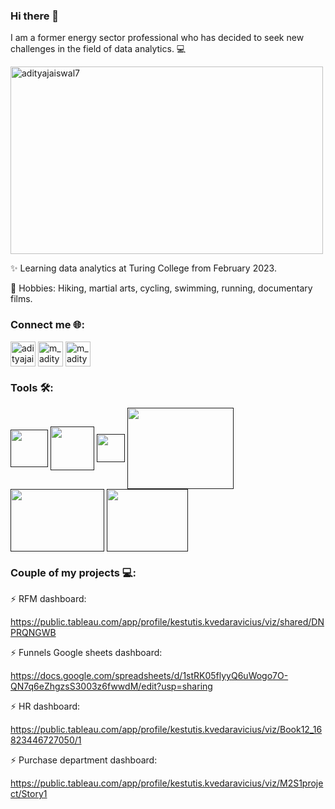 ### Hi there 👋
I am a former energy sector professional who has decided to seek new challenges in the field of data analytics. 💻

<a href="https://media3.giphy.com/media/v1.Y2lkPTc5MGI3NjExZTY4eTF3aGcyNHhwcmFrNng5ampuazF3ZnByNnZpam1tZXNtZjR5dSZlcD12MV9pbnRlcm5hbF9naWZfYnlfaWQmY3Q9Zw/sOzHwf1DF8h96A5tXU/giphy.gif" target="blank"><img align="center" src="https://media3.giphy.com/media/v1.Y2lkPTc5MGI3NjExZTY4eTF3aGcyNHhwcmFrNng5ampuazF3ZnByNnZpam1tZXNtZjR5dSZlcD12MV9pbnRlcm5hbF9naWZfYnlfaWQmY3Q9Zw/sOzHwf1DF8h96A5tXU/giphy.gif" alt="adityajaiswal7" height="300" width="500" /></a> 

✨ Learning data analytics at Turing College from February 2023.

💓 Hobbies: Hiking, martial arts, cycling, swimming, running, documentary films.

<h3 align="left">Connect me 🌐:</h3>
<p align="left">
<a href="https://www.linkedin.com/in/k%C4%99stutis-kvedaravi%C4%8Dius/" target="blank"><img align="center" src="https://icon-library.com/images/linkedin-app-icon/linkedin-app-icon-24.jpg" alt="adityajaiswal7" height="40" width="40" /></a>     
<a href="https://www.facebook.com/kestas.kvedaravicius/" target="blank"><img align="center" src="https://icon-library.com/images/facebook-icon-32-x-32/facebook-icon-32-x-32-4.jpg" alt="m_aditya_jaiswal" height="40" width="40" /></a>
<a href="mailto:kvedaravicius.kestutis@gmail.com" target="blank"><img align="center" src="https://icon-library.com/images/gmail-icon-svg/gmail-icon-svg-27.jpg" alt="m_aditya_jaiswal" height="40" width="40" /></a>

<h3 align="left">Tools 🛠:</h3>
<p align="left">
<a href="" target="blank"><img align="center" src="https://icon-library.com/images/sql-icon/sql-icon-5.jpg" height="60" width="60" /></a>  
<a href="" target="blank"><img align="center" src="https://www.westonschools.org/wp-content/uploads/2017/06/google-sheets-icon-300x284.jpg" height="70" width="70" /></a>  
<a href="" target="blank"><img align="center" src="https://static-00.iconduck.com/assets.00/ms-excel-icon-512x506-kad3cmyu.png" height="45" width="45" /></a>  
<a href="" target="blank"><img align="center" src="https://logowik.com/content/uploads/images/google-bigquery6102.jpg" height="130" width="170" /></a>      
<a href="" target="blank"><img align="center" src="https://logos-world.net/wp-content/uploads/2021/10/Tableau-Logo.png" height="100" width="150" /></a>       
<a href="" target="blank"><img align="center" src="https://www.svgrepo.com/show/303251/mysql-logo.svg" height="100" width="130" /></a>    
  
### Couple of my projects 💻:

⚡ RFM dashboard:

https://public.tableau.com/app/profile/kestutis.kvedaravicius/viz/shared/DNPRQNGWB

⚡ Funnels Google sheets dashboard:

https://docs.google.com/spreadsheets/d/1stRK05flyyQ6uWogo7O-QN7q6eZhgzsS3003z6fwwdM/edit?usp=sharing

⚡ HR dashboard:

https://public.tableau.com/app/profile/kestutis.kvedaravicius/viz/Book12_16823446727050/1

⚡ Purchase department dashboard:

https://public.tableau.com/app/profile/kestutis.kvedaravicius/viz/M2S1project/Story1
